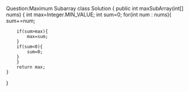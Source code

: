 Question:Maximum Subarray
class Solution {
    public int maxSubArray(int[] nums) {
        int max=Integer.MIN_VALUE;
        int sum=0;
        for(int num : nums){
            sum+=num;

        if(sum>max){
            max=sum;
        }
        if(sum<0){
            sum=0;
        }
        }
        return max;
    }
}

